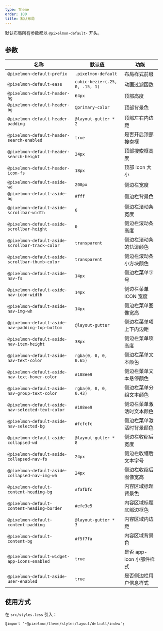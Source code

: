 ```yaml
---
type: Theme
order: 100
title: 默认布局
---
```


默认布局所有参数都以 `@pixelmon-default-` 开头。

## 参数

| 名称                                           | 默认值                         | 功能                     |
|------------------------------------------------|--------------------------------|------------------------|
| `@pixelmon-default-prefix`                        | `.pixelmon-default`               | 布局样式前缀             |
| `@pixelmon-default-ease`                          | `cubic-bezier(.25, 0, .15, 1)` | 动画过滤函数             |
| `@pixelmon-default-header-hg`                     | `64px`                         | 顶部高度                 |
| `@pixelmon-default-header-bg`                     | `@primary-color`               | 顶部背景色               |
| `@pixelmon-default-header-padding`                | `@layout-gutter * 2`           | 顶部左右内边距           |
| `@pixelmon-default-header-search-enabled`         | `true`                         | 是否开启顶部搜索框       |
| `@pixelmon-default-header-search-height`          | `34px`                         | 顶部搜索框高度           |
| `@pixelmon-default-header-icon-fs`                | `18px`                         | 顶部 Icon 大小           |
| `@pixelmon-default-aside-wd`                      | `200px`                        | 侧边栏宽度               |
| `@pixelmon-default-aside-bg`                      | `#fff`                         | 侧边栏背景色             |
| `@pixelmon-default-aside-scrollbar-width`         | `0`                            | 侧边栏滚动条宽度         |
| `@pixelmon-default-aside-scrollbar-height`        | `0`                            | 侧边栏滚动条高度         |
| `@pixelmon-default-aside-scrollbar-track-color`   | `transparent`                  | 侧边栏滚动条的轨道颜色   |
| `@pixelmon-default-aside-scrollbar-thumb-color`   | `transparent`                  | 侧边栏滚动条小方块颜色   |
| `@pixelmon-default-aside-nav-fs`                  | `14px`                         | 侧边栏菜单字号           |
| `@pixelmon-default-aside-nav-icon-width`          | `14px`                         | 侧边栏菜单 ICON 宽度     |
| `@pixelmon-default-aside-nav-img-wh`              | `14px`                         | 侧边栏菜单图像宽高       |
| `@pixelmon-default-aside-nav-padding-top-bottom`  | `@layout-gutter`               | 侧边栏菜单项上下内边距   |
| `@pixelmon-default-aside-nav-item-height`         | `38px`                         | 侧边栏菜单项高度         |
| `@pixelmon-default-aside-nav-text-color`          | `rgba(0, 0, 0, 0.65)`          | 侧边栏菜单文本颜色       |
| `@pixelmon-default-aside-nav-text-hover-color`    | `#108ee9`                      | 侧边栏菜单文本悬停颜色   |
| `@pixelmon-default-aside-nav-group-text-color`    | `rgba(0, 0, 0, 0.43)`          | 侧边栏菜单分组文本颜色   |
| `@pixelmon-default-aside-nav-selected-text-color` | `#108ee9`                      | 侧边栏菜单激活时文本颜色 |
| `@pixelmon-default-aside-nav-selected-bg`         | `#fcfcfc`                      | 侧边栏菜单激活时背景颜色 |
| `@pixelmon-default-aside-collapsed-wd`            | `@layout-gutter * 8`           | 侧边栏收缩后宽度         |
| `@pixelmon-default-aside-collapsed-nav-fs`        | `24px`                         | 侧边栏收缩后文本字号     |
| `@pixelmon-default-aside-collapsed-nav-img-wh`    | `24px`                         | 侧边栏收缩后图像宽高     |
| `@pixelmon-default-content-heading-bg`            | `#fafbfc`                      | 内容区域标题背景色       |
| `@pixelmon-default-content-heading-border`        | `#efe3e5`                      | 内容区域标题底部边框色   |
| `@pixelmon-default-content-padding`               | `@layout-gutter * 3`           | 内容区域内边距           |
| `@pixelmon-default-content-bg`                    | `#f5f7fa`                      | 内容区域背景色           |
| `@pixelmon-default-widget-app-icons-enabled`      | `true`                         | 是否 app-icon 小部件样式  |
| `@pixelmon-default-aside-user-enabled`            | `true`                         | 是否侧边栏用户信息样式  |

## 使用方式

在 `src/styles.less` 引入：

```less
@import '~@pixelmon/theme/styles/layout/default/index';
```
